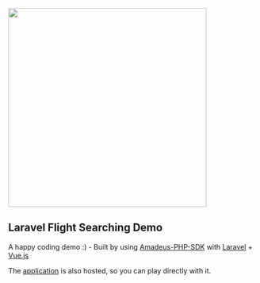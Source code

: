 <span align="center">
<a href="https://laravel.com" target="_blank">
<img src="https://raw.githubusercontent.com/laravel/art/master/logo-lockup/5%20SVG/2%20CMYK/1%20Full%20Color/laravel-logolockup-cmyk-red.svg" width="400">
</a>
</span>

## Laravel Flight Searching Demo
A happy coding demo :) - Built by using [Amadeus-PHP-SDK](https://github.com/amadeus4dev/amadeus-php) with [Laravel](https://laravel.com) + [Vue.js](https://vuejs.org/)

The [application](https://laravel-flight-searching-demo.herokuapp.com/) is also hosted, so you can play directly with it.

